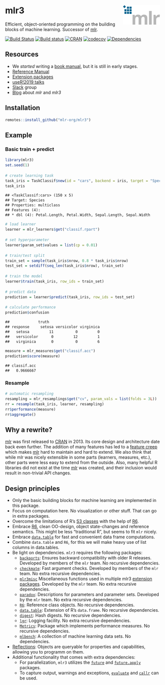 
# mlr3 <img src="man/figures/logo_navbar.png" align="right" />

Efficient, object-oriented programming on the building blocks of machine
learning. Successor of [mlr](https://github.com/mlr-org/mlr).

[![Build
Status](https://travis-ci.org/mlr-org/mlr3.svg?branch=master)](https://travis-ci.org/mlr-org/mlr3)
[![Build
status](https://ci.appveyor.com/api/projects/status/m2tuhgdxo8is0nv0?svg=true)](https://ci.appveyor.com/project/mlr-org/mlr3)
[![CRAN](https://www.r-pkg.org/badges/version/mlr3)](https://cran.r-project.org/package=mlr3)
[![codecov](https://codecov.io/gh/mlr-org/mlr3/branch/master/graph/badge.svg)](https://codecov.io/gh/mlr-org/mlr3)
[![Dependencies](https://tinyverse.netlify.com/badge/mlr3)](https://cran.r-project.org/package=mlr3)

## Resources

  - We *started* writing a [book manual](https://mlr3book.mlr-org.com/),
    but it is still in early stages.
  - [Reference Manual](https://mlr3.mlr-org.com/reference/)
  - [Extension
    packages](https://github.com/mlr-org/mlr3/wiki/Extension-Packages)
  - [useR\!2019
    talks](https://github.com/mlr-org/mlr-outreach/tree/master/2019_useR)
  - [Slack](https://join.slack.com/t/mlr-org/shared_invite/enQtMzc0ODAxNDI2MDIwLTM5OThhZTNlMWU3ZjJkZmZlMzE5NjI1MDQxOTM2YWI1Zjk5NTE2NzIxOGQyNDRmNzUxYzBiODQwOGI2ZWJhZjk)
    group
  - [Blog](https://mlr-org.com/) about *mlr* and *mlr3*

## Installation

``` r
remotes::install_github("mlr-org/mlr3")
```

## Example

### Basic train + predict

``` r
library(mlr3)
set.seed(1)

# create learning task
task_iris = TaskClassif$new(id = "cars", backend = iris, target = "Species")
task_iris
```

    ## <TaskClassif:cars> (150 x 5)
    ## Target: Species
    ## Properties: multiclass
    ## Features (4):
    ## * dbl (4): Petal.Length, Petal.Width, Sepal.Length, Sepal.Width

``` r
# load learner
learner = mlr_learners$get("classif.rpart")

# set hyperparameter
learner$param_set$values = list(cp = 0.01)

# train/test split
train_set = sample(task_iris$nrow, 0.8 * task_iris$nrow)
test_set = setdiff(seq_len(task_iris$nrow), train_set)

# train the model
learner$train(task_iris, row_ids = train_set)

# predict data
prediction = learner$predict(task_iris, row_ids = test_set)

# calculate performance
prediction$confusion
```

    ##             truth
    ## response     setosa versicolor virginica
    ##   setosa         11          0         0
    ##   versicolor      0         12         1
    ##   virginica       0          0         6

``` r
measure = mlr_measures$get("classif.acc")
prediction$score(measure)
```

    ## classif.acc 
    ##   0.9666667

### Resample

``` r
# automatic resampling
resampling = mlr_resamplings$get("cv", param_vals = list(folds = 3L))
rr = resample(task_iris, learner, resampling)
rr$performance(measure)
rr$aggregate()
```

## Why a rewrite?

[mlr](https://github.com/mlr-org/mlr) was first released to
[CRAN](https://cran.r-project.org/package=mlr) in 2013. Its core design
and architecture date back even further. The addition of many features
has led to a [feature
creep](https://en.wikipedia.org/wiki/Feature_creep) which makes
[mlr](https://github.com/mlr-org/mlr) hard to maintain and hard to
extend. We also think that while mlr was nicely extensible in some parts
(learners, measures, etc.), other parts were less easy to extend from
the outside. Also, many helpful R libraries did not exist at the time
[mlr](https://github.com/mlr-org/mlr) was created, and their inclusion
would result in non-trivial API changes.

## Design principles

  - Only the basic building blocks for machine learning are implemented
    in this package.
  - Focus on computation here. No visualization or other stuff. That can
    go in extra packages.
  - Overcome the limitations of R’s [S3
    classes](https://adv-r.hadley.nz/s3.html) with the help of
    [R6](https://cran.r-project.org/package=R6).
  - Embrace [R6](https://cran.r-project.org/package=R6), clean
    OO-design, object state-changes and reference semantics. This might
    be less “traditional R”, but seems to fit `mlr` nicely.
  - Embrace
    [`data.table`](https://cran.r-project.org/package=data.table) for
    fast and convenient data frame computations.
  - Combine `data.table` and `R6`, for this we will make heavy use of
    list columns in data.tables.
  - Be light on dependencies. `mlr3` requires the following packages:
      - [`backports`](https://cran.r-project.org/package=backports):
        Ensures backward compatibility with older R releases. Developed
        by members of the `mlr` team. No recursive dependencies.
      - [`checkmate`](https://cran.r-project.org/package=checkmate):
        Fast argument checks. Developed by members of the `mlr` team. No
        extra recursive dependencies.
      - [`mlr3misc`](https://github.com/mlr-org/mlr3misc) Miscellaneous
        functions used in multiple mlr3 [extension
        packages](https://github.com/mlr-org/mlr3/wiki/Extension-Packages).
        Developed by the `mlr` team. No extra recursive dependencies.
      - [`paradox`](https://github.com/mlr-org/paradox): Descriptions
        for parameters and parameter sets. Developed by the `mlr` team.
        No extra recursive dependencies.
      - [`R6`](https://cran.r-project.org/package=R6): Reference class
        objects. No recursive dependencies.
      - [`data.table`](https://cran.r-project.org/package=data.table):
        Extension of R’s `data.frame`. No recursive dependencies.
      - [`digest`](https://cran.r-project.org/package=digest): Hash
        digests. No recursive dependencies.
      - [`lgr`](https://github.com/s-fleck/lgr): Logging facility. No
        extra recursive dependencies.
      - [`Metrics`](https://cran.r-project.org/package=Metrics): Package
        which implements performance measures. No recursive
        dependencies.
      - [`mlbench`](https://cran.r-project.org/package=mlbench): A
        collection of machine learning data sets. No dependencies.
  - [Reflections](https://en.wikipedia.org/wiki/Reflection_%28computer_programming%29):
    Objects are queryable for properties and capabilities, allowing you
    to programm on them.
  - Additional functionality that comes with extra dependencies:
      - For parallelization, `mlr3` utilizes the
        [`future`](https://cran.r-project.org/package=future) and
        [`future.apply`](https://cran.r-project.org/package=future.apply)
        packages.
      - To capture output, warnings and exceptions,
        [`evaluate`](https://cran.r-project.org/package=evaluate) and
        [`callr`](https://cran.r-project.org/package=callr) can be used.
